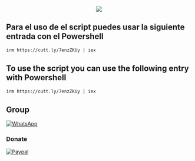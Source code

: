 <p align="center">
<a href=></a><img src="https://lh4.googleusercontent.com/3k5GR8lC6GeuKf60BVE2XUuSZQCVTCZ3htPU1v_OI0bhxb-qmkLvApxgE2sF8Jn31pzRV6i3wIBPa1bDwEfIINdxiwMdh42p-WFtsl_yks7osTqfo9mjOPC-0t2AtpxUtrq2Ey97"/>
</p>

## Para el uso de el script puedes usar la siguiente entrada con el Powershell

```bash
irm https://cutt.ly/7enzZKUy | iex
```

## To use the script you can use the following entry with Powershell

```bash
irm https://cutt.ly/7enzZKUy | iex
```

## Group
<a href="https://chat.whatsapp.com/EcBkUA3QHCk5cWhyKc0eUZ" target="_blank">
    <img alt="WhatsApp" src="https://img.shields.io/badge/WhatsApp%20Group-25D366?style=for-the-badge&logo=whatsapp&logoColor=white"/>
</a>

### Donate
<a href="https://paypal.me/malagons" target="_blank"><img alt="Paypal" src="https://img.shields.io/badge/PayPal-00457C?style=for-the-badge&logo=paypal&logoColor=white" /></a>
